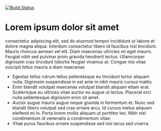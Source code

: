 [![Build Status](https://travis-ci.org/mariepastora/05-repo.svg?branch=master)](https://travis-ci.org/mariepastora/05-repo)

# Lorem ipsum dolor sit amet 

consectetur adipiscing elit, sed do eiusmod tempor incididunt ut labore et dolore magna aliqua. Interdum consectetur libero id faucibus nisl tincidunt. Mauris rhoncus aenean vel elit. Diam maecenas ultricies mi eget mauris. Feugiat nibh sed pulvinar proin gravida hendrerit lectus. Ullamcorper dignissim cras tincidunt lobortis feugiat vivamus at. Congue nisi vitae suscipit tellus mauris a diam maecenas

- Egestas tellus rutrum tellus pellentesque eu tincidunt tortor aliquam nulla. Dignissim suspendisse in est ante in nibh mauris cursus mattis. 
- Enim blandit volutpat maecenas volutpat blandit aliquam etiam erat. Scelerisque eu ultrices vitae auctor eu augue ut lectus. Placerat orci nulla pellentesque dignissim enim sit amet. 
- Auctor augue mauris augue neque gravida in fermentum et. Nunc sed blandit libero volutpat sed cras ornare arcu. Id cursus metus aliquam eleifend mi in. Porta lorem mollis aliquam ut porttitor leo. Nibh nisl condimentum id venenatis a condimentum vitae. 
- Vitae purus faucibus ornare suspendisse sed nisi lacus sed viverra.

